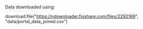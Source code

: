 Data downloaded using:

download.file("https://ndownloader.figshare.com/files/2292169",
              "data/portal_data_joined.csv")